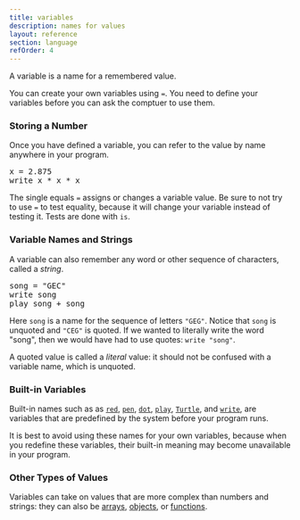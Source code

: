 ```yaml
---
title: variables
description: names for values
layout: reference
section: language
refOrder: 4
---
```


A variable is a name for a remembered value.

You can create your own variables using `=`.  You need to
define your variables before you can ask the comptuer to
use them.

<h3>Storing a Number</h3>

Once you have defined a variable, you can refer to the value
by name anywhere in your program.

<pre class="jumbo">
x = 2.875
write x * x * x
</pre>

The single equals `=` assigns or changes a variable value.
Be sure to not try to use `=` to test equality, because it
will change your variable instead of testing it.  Tests
are done with `is`.

<h3>Variable Names and Strings</h3>

A variable can also remember any word or other sequence of
characters, called a <em>string</em>.

<pre class="jumbo">
song = "GEC"
write song
play song + song
</pre>

Here `song` is a name for the sequence of letters `"GEG"`.
Notice that `song` is unquoted and `"CEG"` is quoted.
If we wanted to literally write the word "song", then we would
have had to use quotes: `write "song"`.

A quoted value is called a <em>literal</em> value: it
should not be confused with a variable name, which is unquoted.

<h3>Built-in Variables</h3>

Built-in names such as as [`red`](colors.html),
[`pen`](pen.html), [`dot`](dot.html),
[`play`](play.html), [`Turtle`](Turtle.html),
and [`write`](write.html), are variables that
are predefined by the system before your program runs.

It is best to avoid using these names for your own
variables, because when you redefine these variables,
their built-in meaning may become unavailable in your program.

<h3>Other Types of Values</h3>

Variables can take on values that are more complex
than numbers and strings: they can also be [arrays](arrays.html),
[objects](objects.html), or [functions](functions.html).
